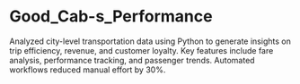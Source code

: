 # Good_Cab-s_Performance
Analyzed city-level transportation data using Python to generate insights on trip efficiency, revenue, and customer loyalty. Key features include fare analysis, performance tracking, and passenger trends. Automated workflows reduced manual effort by 30%.
